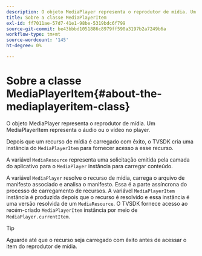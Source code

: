 ```yaml
---
description: O objeto MediaPlayer representa o reprodutor de mídia. Um MediaPlayerItem representa o áudio ou o vídeo no player.
title: Sobre a classe MediaPlayerItem
exl-id: ff7011ae-57d7-41e1-98be-5319bdc6f799
source-git-commit: be43bbbd1051886c8979ff590a3197b2a7249b6a
workflow-type: tm+mt
source-wordcount: '145'
ht-degree: 0%

---
```


# Sobre a classe MediaPlayerItem{#about-the-mediaplayeritem-class}

O objeto MediaPlayer representa o reprodutor de mídia. Um MediaPlayerItem representa o áudio ou o vídeo no player.

<!--<a id="section_01BC89E5C5A94D0A95EF9D29FBCE758A"></a>-->

Depois que um recurso de mídia é carregado com êxito, o TVSDK cria uma instância do `MediaPlayerItem` para fornecer acesso a esse recurso.

A variável `MediaResource` representa uma solicitação emitida pela camada do aplicativo para o `MediaPlayer` instância para carregar conteúdo.

A variável `MediaPlayer` resolve o recurso de mídia, carrega o arquivo de manifesto associado e analisa o manifesto. Essa é a parte assíncrona do processo de carregamento de recursos. A variável `MediaPlayerItem` instância é produzida depois que o recurso é resolvido e essa instância é uma versão resolvida de um `MediaResource`. O TVSDK fornece acesso ao recém-criado `MediaPlayerItem` instância por meio de `MediaPlayer.currentItem`.

>[!TIP]
>
>Aguarde até que o recurso seja carregado com êxito antes de acessar o item do reprodutor de mídia.
